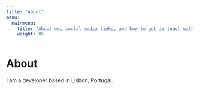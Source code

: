 ```yaml
---
title: "About"
menu:
  mainmenu:
    title: "About me, social media links, and how to get in touch with me"
    weight: 06
---
```


# About

I am a developer based in Lisbon, Portugal.
